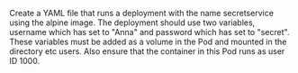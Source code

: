 Create a YAML file that runs a deployment with the name secretservice using the alpine image.
The deployment should use two variables, username which has set to "Anna" and password which has set to "secret". 
These variables must be added as a volume in the Pod and mounted in the directory etc users. Also ensure that the container in this Pod runs as user ID 1000.
